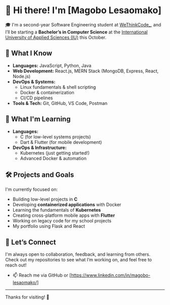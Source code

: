 # 👋 Hi there! I'm [Magobo Lesaomako]

🎓 I'm a second-year Software Engineering student at [WeThinkCode_](https://www.wethinkcode.co.za), and I’ll be starting a **Bachelor’s in Computer Science** at the [International University of Applied Sciences (IU)](https://www.iu.org) this October.

## 🧠 What I Know

- **Languages:** JavaScript, Python, Java  
- **Web Development:** React.js, MERN Stack (MongoDB, Express, React, Node.js)  
- **DevOps & Systems:**  
  - Linux fundamentals & shell scripting  
  - Docker & containerization  
  - CI/CD pipelines  
- **Tools & Tech:** Git, GitHub, VS Code, Postman  

## 🚀 What I'm Learning

- **Languages:**  
  - C (for low-level systems projects)  
  - Dart & Flutter (for mobile development)  
- **DevOps & Infrastructure:**  
  - Kubernetes (just getting started!)  
  - Advanced Docker & automation  

## 🛠️ Projects and Goals

I'm currently focused on:
- Building low-level projects in **C**
- Developing **containerized applications** with Docker
- Learning the fundamentals of **Kubernetes**
- Creating cross-platform mobile apps with **Flutter**
- Working on legacy code for my school projects
- My portfolio using Flask and React

## 🌱 Let’s Connect

I'm always open to collaboration, feedback, and learning from others. Check out my repositories to see what I’m working on, and feel free to reach out!

- 📫 Reach me via GitHub or [https://www.linkedin.com/in/magobo-lesaomako/]

---

Thanks for visiting! 🚀
